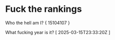 # Fuck the rankings

Who the hell am I?
{ 15104107 }

What fucking year is it?
[ 2025-03-15T23:33:20Z ]
